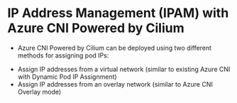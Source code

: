 # IP Address Management (IPAM) with Azure CNI Powered by Cilium
- Azure CNI Powered by Cilium can be deployed using two different methods for assigning pod IPs:

* Assign IP addresses from a virtual network (similar to existing Azure CNI with Dynamic Pod IP Assignment)
* Assign IP addresses from an overlay network (similar to Azure CNI Overlay mode)